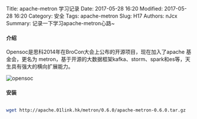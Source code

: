 Title: apache-metron 学习记录
Date: 2017-05-28 16:20
Modified: 2017-05-28 16:20
Category: 安全
Tags: apache-metron
Slug: H17
Authors: nJcx
Summary: 记录一下学习apache-metron心路~


#### 介绍

Opensoc是思科2014年在BroCon大会上公布的开源项目，现在加入了apache 基金会，更名为 metron，基于开源的大数据框架kafka、storm、spark和es等，天生具有强大的横向扩展能力。

![opensoc](../images/opensoc.png)
#### 安装

```bash

wget http://apache.01link.hk/metron/0.6.0/apache-metron-0.6.0.tar.gz

```

#### 